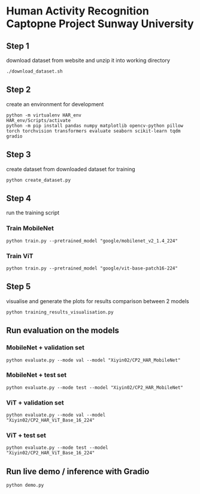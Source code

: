 # Human Activity Recognition Captopne Project Sunway University
## Step 1
download dataset from website and unzip it into working directory  

    ./download_dataset.sh

## Step 2
create an environment for development  
    
    python -m virtualenv HAR_env  
    HAR_env/Scripts/activate  
    python -m pip install pandas numpy matplotlib opencv-python pillow torch torchvision transformers evaluate seaborn scikit-learn tqdm gradio

## Step 3
create dataset from downloaded dataset for training  

    python create_dataset.py

## Step 4
run the training script  

### Train MobileNet
    python train.py --pretrained_model "google/mobilenet_v2_1.4_224"  

### Train ViT 
    python train.py --pretrained_model "google/vit-base-patch16-224"  

## Step 5
visualise and generate the plots for results comparison between 2 models  
    
    python training_results_visualisation.py  

## Run evaluation on the models
### MobileNet + validation set
    python evaluate.py --mode val --model "Xiyin02/CP2_HAR_MobileNet"  

### MobileNet + test set
    python evaluate.py --mode test --model "Xiyin02/CP2_HAR_MobileNet"  

### ViT + validation set
    python evaluate.py --mode val --model "Xiyin02/CP2_HAR_ViT_Base_16_224"  

### ViT + test set
    python evaluate.py --mode test --model "Xiyin02/CP2_HAR_ViT_Base_16_224"  

## Run live demo / inference with Gradio  
    python demo.py  
